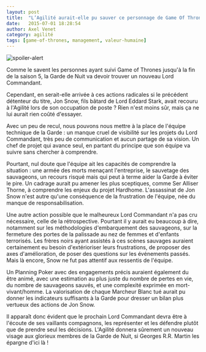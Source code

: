 ```yaml
---
layout: post
title:  "L’Agilité aurait-elle pu sauver ce personnage de Game Of Thrones ?"
date:   2015-07-01 18:28:54
author: Axel Venet
category: agilité
tags: [game-of-thrones, management, valeur-humaine]
---
```


![spoiler-alert](http://geekoutlaw.com/wp-content/uploads/2014/07/Game-of-Thrones-Spoilers-Meme.jpg)

Comme le savent les personnes ayant suivi Game of Thrones jusqu'à la fin de la saison 5, la Garde de Nuit va devoir trouver un nouveau Lord Commandant.

Cependant, en serait-elle arrivée à ces actions radicales si le précédent détenteur du titre, Jon Snow, fils bâtard de Lord Eddard Stark, avait recouru à l'Agilité lors de son occupation de poste ? Rien n'est moins sûr, mais ça ne lui aurait rien coûté d'essayer.
<!--more-->
Avec un peu de recul, nous pouvons nous mettre à la place de l'équipe technique de la Garde : un manque cruel de visibilité sur les projets du Lord Commandant, très peu de communication et aucun partage de sa vision. Un chef de projet qui avance seul, en partant du principe que son équipe va suivre sans chercher à comprendre.

Pourtant, nul doute que l'équipe ait les capacités de comprendre la situation : une armée des morts menaçant l'entreprise, le sauvetage des sauvageons, un recours risqué mais qui peut à terme aider la Garde à éviter le pire. Un cadrage aurait pu amener les plus sceptiques, comme Ser Alliser Thorne, à comprendre les enjeux du projet Hardhome. L'assassinat de Jon Snow n'est autre qu'une conséquence de la frustration de l'équipe, née du manque de responsabilisation.

Une autre action possible que le malheureux Lord Commandant n'a pas cru nécessaire, celle de la rétrospective. Pourtant il y aurait eu beaucoup à dire, notamment sur les méthodologies d'embarquement des sauvageons, sur la fermeture des portes de la palissade au nez de femmes et d'enfants terrorisés. Les frères noirs ayant assistés à ces scènes sauvages auraient certainement eu besoin d'extérioriser leurs frustrations, de proposer des axes d'amélioration, de poser des questions sur les événements passés. Mais là encore, Snow ne fut pas attentif aux ressentis de l'équipe.

Un Planning Poker avec des engagements précis auraient également du être animé, avec une estimation au plus juste du nombre de pertes en vie, du nombre de sauvageons sauvés, et une complexité exprimée en mort-vivant/homme. La valorisation de chaque Marcheur Blanc tué aurait pu donner les indicateurs suffisants à la Garde pour dresser un bilan plus vertueux des actions de Jon Snow.

Il apparaît donc évident que le prochain Lord Commandant devra être à l'écoute de ses vaillants compagnons, les représenter et les défendre plutôt que de prendre seul les décisions. L'Agilité donnera sûrement un nouveau visage aux glorieux membres de la Garde de Nuit, si Georges R.R. Martin les épargne d'ici là !

